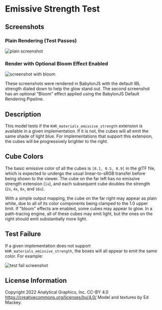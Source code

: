 # Emissive Strength Test

## Screenshots

### Plain Rendering (Test Passes)

![plain screenshot](screenshot/screenshot_large_plain.jpg)

### Render with Optional Bloom Effect Enabled

![screenshot with bloom](screenshot/screenshot_large_bloom.jpg)

These screenshots were rendered in BabylonJS with the default IBL strength dialed
down to help the glow stand out.  The second screenshot has an optional "Bloom" effect
applied using the BabylonJS Default Rendering Pipeline.

## Description

This model tests if the `KHR_materials_emissive_strength` extension is available in a
given implementation.  If it is not, the cubes will all emit the same shade of
light blue.  For implementations that support this extension, the cubes will be
progressively brighter to the right.

## Cube Colors

The basic emissive color of all the cubes is `[0.1, 0.5, 0.9]` in the glTF file, which
is expected to undergo the usual linear-to-sRGB transfer before being shown to the viewer.
The cube on the far left has no emissive strength extension (`1x`), and each subsequent
cube doubles the strength (`2x`, `4x`, `8x`, and `16x`).

With a simple output mapping, the cube on the far right may appear as
plain white, due to all of its color components being clamped to the 1.0 upper limit.
If "bloom" effects are enabled, some cubes may appear to glow.  In a path-tracing
engine, all of these cubes may emit light, but the ones on the right should
emit substantially more light.

## Test Failure

If a given implementation does not support `KHR_materials_emissive_strength`, the
boxes will all appear to emit the same color.  For example:

![test fail screenshot](screenshot/test_fail.jpg)

## License Information

Copyright 2022 Analytical Graphics, Inc.
CC-BY 4.0 https://creativecommons.org/licenses/by/4.0/
Model and textures by Ed Mackey.
